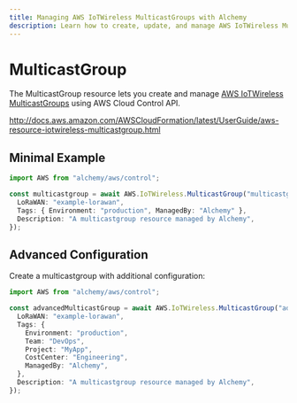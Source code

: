 ```yaml
---
title: Managing AWS IoTWireless MulticastGroups with Alchemy
description: Learn how to create, update, and manage AWS IoTWireless MulticastGroups using Alchemy Cloud Control.
---
```


# MulticastGroup

The MulticastGroup resource lets you create and manage [AWS IoTWireless MulticastGroups](https://docs.aws.amazon.com/iotwireless/latest/userguide/) using AWS Cloud Control API.

http://docs.aws.amazon.com/AWSCloudFormation/latest/UserGuide/aws-resource-iotwireless-multicastgroup.html

## Minimal Example

```ts
import AWS from "alchemy/aws/control";

const multicastgroup = await AWS.IoTWireless.MulticastGroup("multicastgroup-example", {
  LoRaWAN: "example-lorawan",
  Tags: { Environment: "production", ManagedBy: "Alchemy" },
  Description: "A multicastgroup resource managed by Alchemy",
});
```

## Advanced Configuration

Create a multicastgroup with additional configuration:

```ts
import AWS from "alchemy/aws/control";

const advancedMulticastGroup = await AWS.IoTWireless.MulticastGroup("advanced-multicastgroup", {
  LoRaWAN: "example-lorawan",
  Tags: {
    Environment: "production",
    Team: "DevOps",
    Project: "MyApp",
    CostCenter: "Engineering",
    ManagedBy: "Alchemy",
  },
  Description: "A multicastgroup resource managed by Alchemy",
});
```

